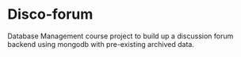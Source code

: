 # Disco-forum
Database Management course project to build up a discussion forum backend using mongodb with pre-existing archived data.
